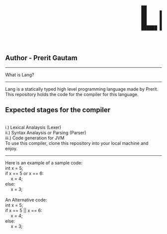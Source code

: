 <pre>
 
                                                    ██      █████  ███    ██  ██████   
                                                    ██     ██   ██ ████   ██ ██            
                                                    ██     ███████ ██ ██  ██ ██   ███ 
                                                    ██     ██   ██ ██  ██ ██ ██    ██ 
                                                    ██████ ██   ██ ██   ████  ██████   
  
</pre>
                                           

<br>
<h2> Author - Prerit Gautam</h2>
<hr>
What is Lang?
<hr>
Lang is a statically typed high level programming language made by Prerit. This repository holds the code for the compiler for this language.
<br>
<h2>Expected stages for the compiler</h2>
<br>
i.) Lexical Analaysis (Lexer)
<br>
ii.) Syntax Analaysis or Parsing (Parser)
<br>
iii.) Code generation for JVM 
<br>
To use this compiler, clone this repository into your local machine and enjoy.
<hr>
Here is an example of a sample code:
<br>
int x = 5;
<br>
if x == 5 or x == 6:
<br>
&emsp; x = 4;
<br>
else:
<br>
&emsp; x = 3;
<br>
<br>
An Alternative code:
<br>
int x = 5;
<br>
if x == 5 || x == 6:
<br>
&emsp; x = 4;
<br>
else:
<br>
&emsp; x = 3;


